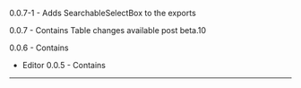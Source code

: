 0.0.7-1 -
Adds SearchableSelectBox to the exports

0.0.7 - Contains
Table changes available post beta.10

0.0.6 - Contains

- Editor
  0.0.5 - Contains

---
